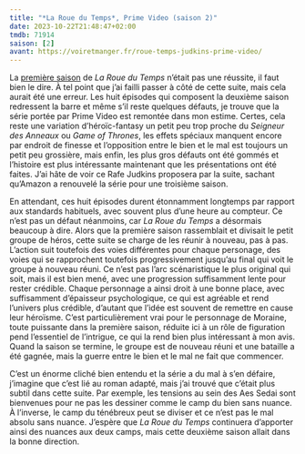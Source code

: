 ```yaml
---
title: "*La Roue du Temps*, Prime Video (saison 2)"
date: 2023-10-22T21:48:47+02:00
tmdb: 71914 
saison: [2]
avant: https://voiretmanger.fr/roue-temps-judkins-prime-video/
---
```


La [première saison](https://voiretmanger.fr/roue-temps-judkins-prime-video/) de *La Roue du Temps* n’était pas une réussite, il faut bien le dire. À tel point que j’ai failli passer à côté de cette suite, mais cela aurait été une erreur. Les huit épisodes qui composent la deuxième saison redressent la barre et même s’il reste quelques défauts, je trouve que la série portée par Prime Video est remontée dans mon estime. Certes, cela reste une variation d’héroïc-fantasy un petit peu trop proche du *Seigneur des Anneaux* ou *Game of Thrones*, les effets spéciaux manquent encore par endroit de finesse et l’opposition entre le bien et le mal est toujours un petit peu grossière, mais enfin, les plus gros défauts ont été gommés et l’histoire est plus intéressante maintenant que les présentations ont été faites. J’ai hâte de voir ce Rafe Judkins proposera par la suite, sachant qu’Amazon a renouvelé la série pour une troisième saison.

En attendant, ces huit épisodes durent étonnamment longtemps par rapport aux standards habituels, avec souvent plus d’une heure au compteur. Ce n’est pas un défaut néanmoins, car *La Roue du Temps* a désormais beaucoup à dire. Alors que la première saison rassemblait et divisait le petit groupe de héros, cette suite se charge de les réunir à nouveau, pas à pas. L’action suit toutefois des voies différentes pour chaque personage, des voies qui se rapprochent toutefois progressivement jusqu’au final qui voit le groupe à nouveau réuni. Ce n’est pas l’arc scénaristique le plus original qui soit, mais il est bien mené, avec une progression suffisamment lente pour rester crédible. Chaque personnage a ainsi droit à une bonne place, avec suffisamment d’épaisseur psychologique, ce qui est agréable et rend l’univers plus crédible, d’autant que l’idée est souvent de remettre en cause leur héroïsme. C’est particulièrement vrai pour le personnage de Moraine, toute puissante dans la première saison, réduite ici à un rôle de figuration pend l’essentiel de l’intrigue, ce qui la rend bien plus intéressant à mon avis. Quand la saison se termine, le groupe est de nouveau réuni et une bataille a été gagnée, mais la guerre entre le bien et le mal ne fait que commencer. 

C’est un énorme cliché bien entendu et la série a du mal à s’en défaire, j’imagine que c’est lié au roman adapté, mais j’ai trouvé que c’était plus subtil dans cette suite. Par exemple, les tensions au sein des Aes Sedai sont bienvenues pour ne pas les dessiner comme le camp du bien sans nuance. À l’inverse, le camp du ténébreux peut se diviser et ce n’est pas le mal absolu sans nuance. J’espère que *La Roue du Temps* continuera d’apporter ainsi des nuances aux deux camps, mais cette deuxième saison allait dans la bonne direction. 

